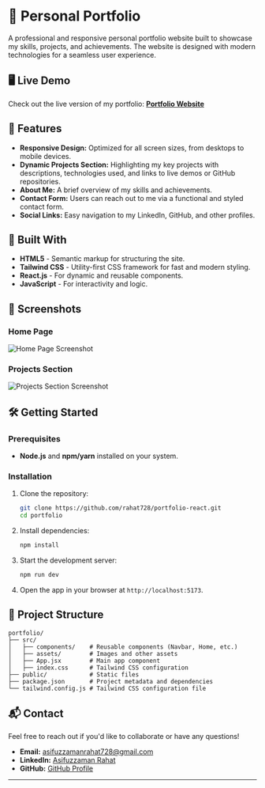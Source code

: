 # 🌟 Personal Portfolio  

A professional and responsive personal portfolio website built to showcase my skills, projects, and achievements. The website is designed with modern technologies for a seamless user experience.  

## 🖥️ Live Demo  

Check out the live version of my portfolio: [**Portfolio Website**](https://rahat-portfolio-react.vercel.app/)  

## 🚀 Features  

- **Responsive Design:** Optimized for all screen sizes, from desktops to mobile devices.  
- **Dynamic Projects Section:** Highlighting my key projects with descriptions, technologies used, and links to live demos or GitHub repositories.  
- **About Me:** A brief overview of my skills and achievements.  
- **Contact Form:** Users can reach out to me via a functional and styled contact form.  
- **Social Links:** Easy navigation to my LinkedIn, GitHub, and other profiles.  

## 🎨 Built With  

- **HTML5** - Semantic markup for structuring the site.  
- **Tailwind CSS** - Utility-first CSS framework for fast and modern styling.  
- **React.js** - For dynamic and reusable components.  
- **JavaScript** - For interactivity and logic.  

## 📸 Screenshots  

### Home Page    
![Home Page Screenshot](https://github.com/user-attachments/assets/761b095b-4513-4312-9164-c9fa02f2d823)

### Projects Section   
![Projects Section Screenshot](https://github.com/user-attachments/assets/d9447283-1798-4d32-997e-a61fe8fa9783)

## 🛠️ Getting Started  

### Prerequisites  
- **Node.js** and **npm/yarn** installed on your system.  

### Installation  

1. Clone the repository:  

   ```bash  
   git clone https://github.com/rahat728/portfolio-react.git
   cd portfolio  
   ```  

2. Install dependencies:  

   ```bash  
   npm install   
   ```  

3. Start the development server:  

   ```bash  
   npm run dev   
   ```  

4. Open the app in your browser at `http://localhost:5173`.  

## 📂 Project Structure  

```plaintext  
portfolio/  
├── src/  
│   ├── components/    # Reusable components (Navbar, Home, etc.)  
│   ├── assets/        # Images and other assets  
│   ├── App.jsx        # Main app component  
│   ├── index.css      # Tailwind CSS configuration  
├── public/            # Static files  
├── package.json       # Project metadata and dependencies  
└── tailwind.config.js # Tailwind CSS configuration file  
```  

## 📬 Contact  

Feel free to reach out if you'd like to collaborate or have any questions!  

- **Email:** asifuzzamanrahat728@gmail.com  
- **LinkedIn:** [Asifuzzaman Rahat](https://www.linkedin.com/in/md-rahat-728981192)  
- **GitHub:** [GitHub Profile](https://github.com/rahat728)  
---  
